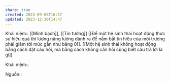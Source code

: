 ```yaml
---
share: true
created: 2023-09-05T16:17
updated: 2023-12-30T14:47
---
```

Khái niệm:: [[Minh bạch]], [[Tin tưởng]]
[[Để một hệ sinh thái hoạt động thực sự hiệu quả thì lượng năng lượng dành ra để nắm bắt tín hiệu của môi trường phải giảm tới mức gần như bằng 0]]. [[Một hệ sinh thái không hoạt động bằng cách đặt câu hỏi, mà bằng cách không cần hỏi cũng biết câu trả lời là gì]]

Khái niệm:: 

Nguồn:: 